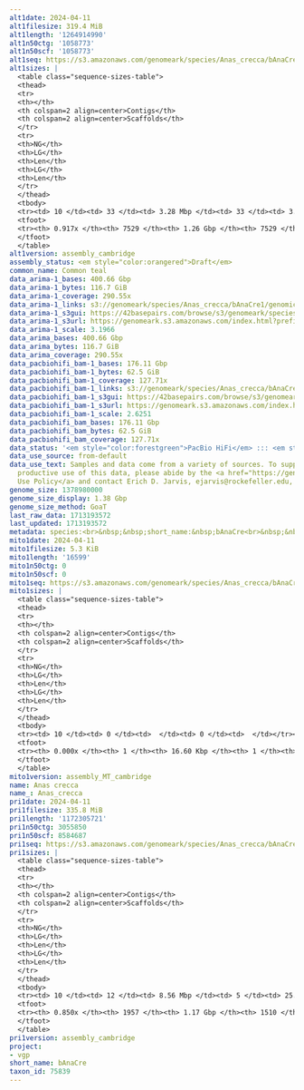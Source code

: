 ```yaml
---
alt1date: 2024-04-11
alt1filesize: 319.4 MiB
alt1length: '1264914990'
alt1n50ctg: '1058773'
alt1n50scf: '1058773'
alt1seq: https://s3.amazonaws.com/genomeark/species/Anas_crecca/bAnaCre1/assembly_cambridge/bAnaCre1.alt.asm.20240411.fasta.gz
alt1sizes: |
  <table class="sequence-sizes-table">
  <thead>
  <tr>
  <th></th>
  <th colspan=2 align=center>Contigs</th>
  <th colspan=2 align=center>Scaffolds</th>
  </tr>
  <tr>
  <th>NG</th>
  <th>LG</th>
  <th>Len</th>
  <th>LG</th>
  <th>Len</th>
  </tr>
  </thead>
  <tbody>
  <tr><td> 10 </td><td> 33 </td><td> 3.28 Mbp </td><td> 33 </td><td> 3.28 Mbp </td></tr><tr><td> 20 </td><td> 83 </td><td> 2.42 Mbp </td><td> 83 </td><td> 2.42 Mbp </td></tr><tr><td> 30 </td><td> 150 </td><td> 1.79 Mbp </td><td> 150 </td><td> 1.79 Mbp </td></tr><tr><td> 40 </td><td> 237 </td><td> 1.38 Mbp </td><td> 237 </td><td> 1.38 Mbp </td></tr><tr style="background-color:#cccccc;"><td> 50 </td><td> 351 </td><td> 1.06 Mbp </td><td> 351 </td><td> 1.06 Mbp </td></tr><tr><td> 60 </td><td> 505 </td><td> 0.75 Mbp </td><td> 505 </td><td> 0.75 Mbp </td></tr><tr><td> 70 </td><td> 739 </td><td> 450.46 Kbp </td><td> 739 </td><td> 450.46 Kbp </td></tr><tr><td> 80 </td><td> 1257 </td><td> 153.79 Kbp </td><td> 1257 </td><td> 153.79 Kbp </td></tr><tr><td> 90 </td><td> 5133 </td><td> 14.30 Kbp </td><td> 5133 </td><td> 14.30 Kbp </td></tr><tr><td> 100 </td><td> 0 </td><td>  </td><td> 0 </td><td>  </td></tr></tbody>
  <tfoot>
  <tr><th> 0.917x </th><th> 7529 </th><th> 1.26 Gbp </th><th> 7529 </th><th> 1.26 Gbp </th></tr>
  </tfoot>
  </table>
alt1version: assembly_cambridge
assembly_status: <em style="color:orangered">Draft</em>
common_name: Common teal
data_arima-1_bases: 400.66 Gbp
data_arima-1_bytes: 116.7 GiB
data_arima-1_coverage: 290.55x
data_arima-1_links: s3://genomeark/species/Anas_crecca/bAnaCre1/genomic_data/arima/<br>
data_arima-1_s3gui: https://42basepairs.com/browse/s3/genomeark/species/Anas_crecca/bAnaCre1/genomic_data/arima/
data_arima-1_s3url: https://genomeark.s3.amazonaws.com/index.html?prefix=species/Anas_crecca/bAnaCre1/genomic_data/arima/
data_arima-1_scale: 3.1966
data_arima_bases: 400.66 Gbp
data_arima_bytes: 116.7 GiB
data_arima_coverage: 290.55x
data_pacbiohifi_bam-1_bases: 176.11 Gbp
data_pacbiohifi_bam-1_bytes: 62.5 GiB
data_pacbiohifi_bam-1_coverage: 127.71x
data_pacbiohifi_bam-1_links: s3://genomeark/species/Anas_crecca/bAnaCre1/genomic_data/pacbio_hifi/<br>
data_pacbiohifi_bam-1_s3gui: https://42basepairs.com/browse/s3/genomeark/species/Anas_crecca/bAnaCre1/genomic_data/pacbio_hifi/
data_pacbiohifi_bam-1_s3url: https://genomeark.s3.amazonaws.com/index.html?prefix=species/Anas_crecca/bAnaCre1/genomic_data/pacbio_hifi/
data_pacbiohifi_bam-1_scale: 2.6251
data_pacbiohifi_bam_bases: 176.11 Gbp
data_pacbiohifi_bam_bytes: 62.5 GiB
data_pacbiohifi_bam_coverage: 127.71x
data_status: '<em style="color:forestgreen">PacBio HiFi</em> ::: <em style="color:forestgreen">Arima</em>'
data_use_source: from-default
data_use_text: Samples and data come from a variety of sources. To support fair and
  productive use of this data, please abide by the <a href="https://genome10k.soe.ucsc.edu/data-use-policies/">Data
  Use Policy</a> and contact Erich D. Jarvis, ejarvis@rockefeller.edu, with any questions.
genome_size: 1378980000
genome_size_display: 1.38 Gbp
genome_size_method: GoaT
last_raw_data: 1713193572
last_updated: 1713193572
metadata: species:<br>&nbsp;&nbsp;short_name:&nbsp;bAnaCre<br>&nbsp;&nbsp;name:&nbsp;Anas&nbsp;crecca<br>&nbsp;&nbsp;taxon_id:&nbsp;75839<br>&nbsp;&nbsp;common_name:&nbsp;Common&nbsp;teal<br>&nbsp;&nbsp;order:<br>&nbsp;&nbsp;&nbsp;&nbsp;name:&nbsp;Anseriformes<br>&nbsp;&nbsp;family:<br>&nbsp;&nbsp;&nbsp;&nbsp;name:&nbsp;Anatidae<br>&nbsp;&nbsp;individuals:<br>&nbsp;&nbsp;&nbsp;&nbsp;-&nbsp;short_name:&nbsp;bAnaCre1<br>&nbsp;&nbsp;&nbsp;&nbsp;&nbsp;&nbsp;biosample_id:&nbsp;SAMEA112468121<br>&nbsp;&nbsp;&nbsp;&nbsp;&nbsp;&nbsp;sex:&nbsp;male<br>&nbsp;&nbsp;genome_size:&nbsp;1378980000<br>&nbsp;&nbsp;genome_size_method:&nbsp;GoaT<br>&nbsp;&nbsp;project:&nbsp;[&nbsp;vgp&nbsp;]<br>
mito1date: 2024-04-11
mito1filesize: 5.3 KiB
mito1length: '16599'
mito1n50ctg: 0
mito1n50scf: 0
mito1seq: https://s3.amazonaws.com/genomeark/species/Anas_crecca/bAnaCre1/assembly_MT_cambridge/bAnaCre1.MT.20240411.fasta.gz
mito1sizes: |
  <table class="sequence-sizes-table">
  <thead>
  <tr>
  <th></th>
  <th colspan=2 align=center>Contigs</th>
  <th colspan=2 align=center>Scaffolds</th>
  </tr>
  <tr>
  <th>NG</th>
  <th>LG</th>
  <th>Len</th>
  <th>LG</th>
  <th>Len</th>
  </tr>
  </thead>
  <tbody>
  <tr><td> 10 </td><td> 0 </td><td>  </td><td> 0 </td><td>  </td></tr><tr><td> 20 </td><td> 0 </td><td>  </td><td> 0 </td><td>  </td></tr><tr><td> 30 </td><td> 0 </td><td>  </td><td> 0 </td><td>  </td></tr><tr><td> 40 </td><td> 0 </td><td>  </td><td> 0 </td><td>  </td></tr><tr style="background-color:#cccccc;"><td> 50 </td><td> 0 </td><td style="background-color:#ff8888;">  </td><td> 0 </td><td style="background-color:#ff8888;">  </td></tr><tr><td> 60 </td><td> 0 </td><td>  </td><td> 0 </td><td>  </td></tr><tr><td> 70 </td><td> 0 </td><td>  </td><td> 0 </td><td>  </td></tr><tr><td> 80 </td><td> 0 </td><td>  </td><td> 0 </td><td>  </td></tr><tr><td> 90 </td><td> 0 </td><td>  </td><td> 0 </td><td>  </td></tr><tr><td> 100 </td><td> 0 </td><td>  </td><td> 0 </td><td>  </td></tr></tbody>
  <tfoot>
  <tr><th> 0.000x </th><th> 1 </th><th> 16.60 Kbp </th><th> 1 </th><th> 16.60 Kbp </th></tr>
  </tfoot>
  </table>
mito1version: assembly_MT_cambridge
name: Anas crecca
name_: Anas_crecca
pri1date: 2024-04-11
pri1filesize: 335.8 MiB
pri1length: '1172305721'
pri1n50ctg: 3055850
pri1n50scf: 8584687
pri1seq: https://s3.amazonaws.com/genomeark/species/Anas_crecca/bAnaCre1/assembly_cambridge/bAnaCre1.pri.asm.20240411.fasta.gz
pri1sizes: |
  <table class="sequence-sizes-table">
  <thead>
  <tr>
  <th></th>
  <th colspan=2 align=center>Contigs</th>
  <th colspan=2 align=center>Scaffolds</th>
  </tr>
  <tr>
  <th>NG</th>
  <th>LG</th>
  <th>Len</th>
  <th>LG</th>
  <th>Len</th>
  </tr>
  </thead>
  <tbody>
  <tr><td> 10 </td><td> 12 </td><td> 8.56 Mbp </td><td> 5 </td><td> 25.84 Mbp </td></tr><tr><td> 20 </td><td> 31 </td><td> 6.68 Mbp </td><td> 10 </td><td> 21.77 Mbp </td></tr><tr><td> 30 </td><td> 54 </td><td> 5.46 Mbp </td><td> 18 </td><td> 14.47 Mbp </td></tr><tr><td> 40 </td><td> 82 </td><td> 4.36 Mbp </td><td> 29 </td><td> 11.35 Mbp </td></tr><tr style="background-color:#cccccc;"><td> 50 </td><td> 120 </td><td style="background-color:#88ff88;"> 3.06 Mbp </td><td> 43 </td><td style="background-color:#ff8888;"> 8.58 Mbp </td></tr><tr><td> 60 </td><td> 173 </td><td> 2.08 Mbp </td><td> 64 </td><td> 5.08 Mbp </td></tr><tr><td> 70 </td><td> 260 </td><td> 1.23 Mbp </td><td> 102 </td><td> 2.61 Mbp </td></tr><tr><td> 80 </td><td> 478 </td><td> 244.00 Kbp </td><td> 213 </td><td> 430.00 Kbp </td></tr><tr><td> 90 </td><td> 0 </td><td>  </td><td> 0 </td><td>  </td></tr><tr><td> 100 </td><td> 0 </td><td>  </td><td> 0 </td><td>  </td></tr></tbody>
  <tfoot>
  <tr><th> 0.850x </th><th> 1957 </th><th> 1.17 Gbp </th><th> 1510 </th><th> 1.17 Gbp </th></tr>
  </tfoot>
  </table>
pri1version: assembly_cambridge
project:
- vgp
short_name: bAnaCre
taxon_id: 75839
---
```

